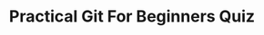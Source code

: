 ---
template: QuizTemplate
path: /quiz/practical-git-for-beginners
title: Practical Git For Beginners Quiz
description: >-
  Test your git knowledge using this quiz!
published: false
questions:
  - label: "Select the false statement from the below:"
    answer: 0
    options:
      - "Github is an alternative of Git."
      - "Git is used for "
      - "C"
      - "D"
    type: mcq
  - label: "The .git folder contains the "
    answer: 0
    type: boolean
  - label: "Which one of the following commands will add all the files in the working directory?"
    answer: 0
    options:
      - "git add ."
      - "git add -all"
      - "git add -A"
      - "git add -a"
    type: mcq
  - label: "git -v tells you the last released version of your project's repository."
    answer: 0
    type: boolean
  - label: "Commit messages are not optional."
    answer: 1
    type: boolean
  - label: Select the command that will display the commit history in chronological order.
    answer: 2
    type: mcq
    options:
      - git history
      - git commit -h
      - git log
      - git commit --log
---